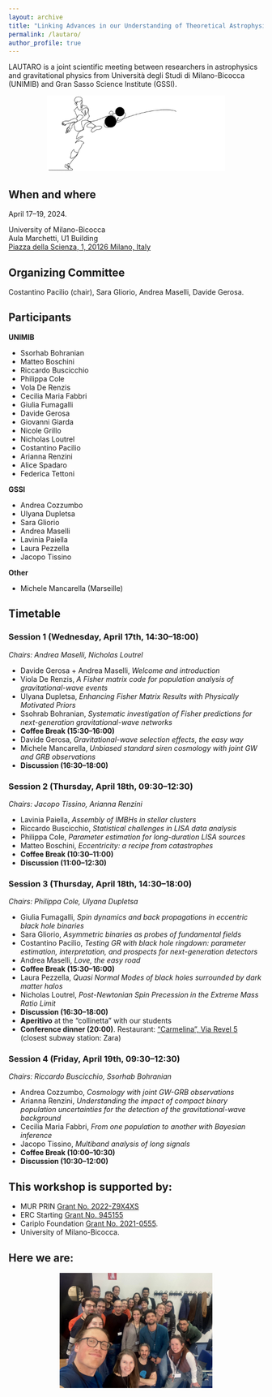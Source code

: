 ```yaml
---
layout: archive
title: "Linking Advances in our Understanding of Theoretical Astrophysics and Relativity to Observations (LAUTARO)"
permalink: /lautaro/
author_profile: true
---
```


LAUTARO is a joint scientific meeting between researchers in astrophysics and gravitational physics from Università degli Studi di Milano-Bicocca (UNIMIB) and Gran Sasso Science Institute (GSSI).

<p style="text-align: center;">
  <img src="/images/lautarothuram_banner.jpg" alt="Lautaro workshop" style="max-width: 70%; height: auto;" />
</p>

## When and where

April 17–19, 2024.

University of Milano-Bicocca  
Aula Marchetti, U1 Building  
[Piazza della Scienza, 1, 20126 Milano, Italy](https://maps.app.goo.gl/sgsiEir93SfvHNyH8)

## Organizing Committee

Costantino Pacilio (chair), Sara Gliorio, Andrea Maselli, Davide Gerosa.

## Participants

**UNIMIB**
- Ssorhab Bohranian  
- Matteo Boschini  
- Riccardo Buscicchio  
- Philippa Cole  
- Vola De Renzis  
- Cecilia Maria Fabbri  
- Giulia Fumagalli  
- Davide Gerosa  
- Giovanni Giarda  
- Nicole Grillo  
- Nicholas Loutrel  
- Costantino Pacilio  
- Arianna Renzini  
- Alice Spadaro  
- Federica Tettoni  

**GSSI**
- Andrea Cozzumbo  
- Ulyana Dupletsa  
- Sara Gliorio  
- Andrea Maselli  
- Lavinia Paiella  
- Laura Pezzella  
- Jacopo Tissino  

**Other**
- Michele Mancarella (Marseille)


## Timetable

### Session 1 (Wednesday, April 17th, 14:30–18:00)  
*Chairs: Andrea Maselli, Nicholas Loutrel*

- Davide Gerosa + Andrea Maselli, *Welcome and introduction*
- Viola De Renzis, *A Fisher matrix code for population analysis of gravitational-wave events*
- Ulyana Dupletsa, *Enhancing Fisher Matrix Results with Physically Motivated Priors*
- Ssohrab Bohranian, *Systematic investigation of Fisher predictions for next-generation gravitational-wave networks*
- **Coffee Break (15:30–16:00)**
- Davide Gerosa, *Gravitational-wave selection effects, the easy way*
- Michele Mancarella, *Unbiased standard siren cosmology with joint GW and GRB observations*
- **Discussion (16:30–18:00)**

### Session 2 (Thursday, April 18th, 09:30–12:30)  
*Chairs: Jacopo Tissino, Arianna Renzini*

- Lavinia Paiella, *Assembly of IMBHs in stellar clusters*
- Riccardo Buscicchio, *Statistical challenges in LISA data analysis*
- Philippa Cole, *Parameter estimation for long-duration LISA sources*
- Matteo Boschini, *Eccentricity: a recipe from catastrophes*
- **Coffee Break (10:30–11:00)**
- **Discussion (11:00–12:30)**

### Session 3 (Thursday, April 18th, 14:30–18:00)  
*Chairs: Philippa Cole, Ulyana Dupletsa*

- Giulia Fumagalli, *Spin dynamics and back propagations in eccentric black hole binaries*
- Sara Gliorio, *Asymmetric binaries as probes of fundamental fields*
- Costantino Pacilio, *Testing GR with black hole ringdown: parameter estimation, interpretation, and prospects for next-generation detectors*
- Andrea Maselli, *Love, the easy road*
- **Coffee Break (15:30–16:00)**
- Laura Pezzella, *Quasi Normal Modes of black holes surrounded by dark matter halos*
- Nicholas Loutrel, *Post-Newtonian Spin Precession in the Extreme Mass Ratio Limit*
- **Discussion (16:30–18:00)**
- **Aperitivo** at the “collinetta” with our students  
- **Conference dinner (20:00)**. Restaurant: [“Carmelina”, Via Revel 5](https://maps.app.goo.gl/PKKkjoDSTHMRe6RTA) (closest subway station: Zara)

### Session 4 (Friday, April 19th, 09:30–12:30)  
*Chairs: Riccardo Buscicchio, Ssorhab Bohranian*

- Andrea Cozzumbo, *Cosmology with joint GW-GRB observations*
- Arianna Renzini, *Understanding the impact of compact binary population uncertainties for the detection of the gravitational-wave background*
- Cecilia Maria Fabbri, *From one population to another with Bayesian inference*
- Jacopo Tissino, *Multiband analysis of long signals*
- **Coffee Break (10:00–10:30)**
- **Discussion (10:30–12:00)**

## This workshop is supported by:

- MUR PRIN [Grant No. 2022-Z9X4XS](https://prin.mur.gov.it/)
- ERC Starting [Grant No. 945155](https://cordis.europa.eu/project/id/945155)
- Cariplo Foundation [Grant No. 2021-0555](https://www.fondazionecariplo.it/en/index.html).
- University of Milano-Bicocca.


## Here we are:

<p style="text-align: center;">
  <img src="/images/lautaro_workshop.jpg" alt="Lautaro workshop" style="max-width: 60%; height: auto;" />
</p>